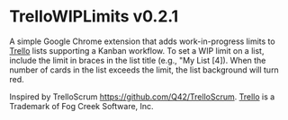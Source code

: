 TrelloWIPLimits v0.2.1
====================

A simple Google Chrome extension that adds work-in-progress limits to [Trello](http://trello.com) lists supporting a Kanban workflow. To set a WIP limit on a list, include the limit in braces in the list title (e.g., "My List [4]). When the number of cards in the list exceeds the limit, the list background will turn red.

Inspired by TrelloScrum <https://github.com/Q42/TrelloScrum>. [Trello](http://trello.com) is a Trademark of Fog Creek Software, Inc. 
